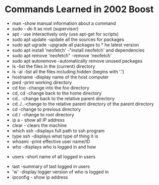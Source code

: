 # Commands Learned in 2002 Boost

  * man -show manual information about a command
  * sudo - do it as root (supervisor)
  * apt - use interactively only (use apt-get for scripts)
  * sudo apt update -update all the sources for packages
  * sudo apt ugrade -upgrade all packages to * he latest version
  * sudo apt install 'neofetch' -"install neofetch' and dependencies 
  * sudo apt remove 'neofetch" -remove 'neofetch'
  * sudo apt autoremove -automatically remove unused packages
  * ls -list the files in the (current) directory 
  * ls -al -list all the files including hidden (begins with '.')
  * hostname -display name of the host computer 
  * pwd -print working directory 
  * cd foo -change into the foo directory
  * cd, cd -change back to the home directory 
  * cd.. -change back to the relative parent directory
  * cd../..-change to the relative parent directory of the parent directory
  * cd -change to previous directory
  * cd / -change to root directory
  * ip a - show all IP address
  * clear - clears the machine 
  * which ssh -displays full path to ssh program 
  * type ssh -displays what type of thing it is 
  * whoami -print effective user name/ID
  * who -displays who is logged in and how 
  + users -short name of all logged in users 
  * last -summary of last logged in users 
  * 'w' -display logger version of who is logged in
  * ipconfig - show ip address
  
  
  
  
  
